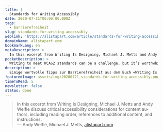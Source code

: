 ```yaml
---
title: |
  Standards for Writing Accessibly
date: 2020-07-21T00:00:00.000Z
tags:
  - barrierefreiheit
slug: standards-for-writing-accessibly
weblink: 'https://alistapart.com/article/standards-for-writing-accessibly/'
domainName: alistapart.com
bookmarkLang: en
metaDescription: >
  In this excerpt from Writing Is Designing, Michael J. Metts and Andy Welfle discuss critical accessibility considerations for content authors, including reading order, references to additional content, and instructions.
pocketDescription: >
  Writing to meet WCAG2 standards can be a challenge, but it’s worthwhile. Albert Einstein, the archetypical genius and physicist, once said, “Any fool can make things bigger, more complex, and more violent. It takes a touch of genius—and a lot of courage—to move in the opposite direction.
description: >
  Einige wertvolle Tipps zur Barrierefreiheit aus dem Buch «Writing Is Designing» sind in diesem Blogartikel zu finden.
featuredImage: assets/img/20200721_standards-for-writing-accessibly.png
timeToRead: 5
newsletter: false
status: done
---
```

<blockquote lang="en">In this excerpt from Writing Is Designing, Michael J. Metts and Andy Welfle discuss critical accessibility considerations for content authors, including reading order, references to additional content, and instructions.
<footer>— Andy Welfle, Michael J. Metts, <a href="https://alistapart.com/article/standards-for-writing-accessibly/">alistapart.com</a></footer></blockquote>
